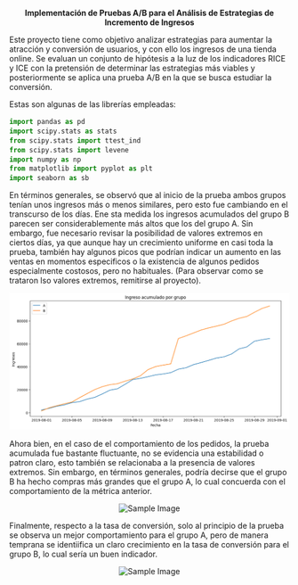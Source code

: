 <p align="center"><b>Implementación de Pruebas A/B para el Análisis de Estrategias de Incremento de Ingresos</b></p>

Este proyecto tiene como objetivo analizar estrategias para aumentar la atracción y conversión de usuarios, y con ello los ingresos de una tienda online. Se evaluan un conjunto de hipótesis a la luz de los indicadores RICE y ICE con la pretensión de determinar las estrategias más viables y posteriormente se aplica una prueba A/B en la que se busca estudiar la conversión.  

Estas son algunas de las librerías empleadas:

```python
import pandas as pd
import scipy.stats as stats
from scipy.stats import ttest_ind
from scipy.stats import levene
import numpy as np
from matplotlib import pyplot as plt
import seaborn as sb
```

En términos generales, se observó que al inicio de la prueba ambos grupos tenían unos ingresos más o menos similares, pero esto fue cambiando en el transcurso de los días. Ene sta medida los ingresos acumulados del grupo B parecen ser considerablemente más altos que los del grupo A. Sin embargo, fue necesario revisar la posibilidad de valores extremos en ciertos días, ya que aunque hay un crecimiento uniforme en casi toda la prueba, también hay algunos picos que podrían indicar un aumento en las ventas en momentos especificos o la existencia de algunos pedidos especialmente costosos, pero no habituales. (Para observar como se trataron lso valores extremos, remitirse al proyecto).  

<p align="center">
  <img src="https://github.com/Natcol05/Pruebas-A-B-para-Estrategias-de-Incremento-de-Ingresos/blob/0947d6f0c665ea53780a460417865e850fa2d240/graphics/Ingreso_Acumulado.png" alt="Sample Image">
</p>

Ahora bien, en el caso de el comportamiento de los pedidos, la prueba acumulada fue bastante fluctuante, no se evidencia una estabilidad o patron claro, esto también se relacionaba a la presencia de valores extremos. Sin embargo, en términos generales, podría decirse que el grupo B ha hecho compras más grandes que el grupo A, lo cual concuerda con el comportamiento de la métrica anterior.

<p align="center">
  <img src="https://github.com/Natcol05/Pruebas-A-B-para-Estrategias-de-Incremento-de-Ingresos/blob/9964b4cc6f752579e76f2117c19795667f88790a/graphics/Tama%C3%B1o%20promedio%20de%20pedido.png" alt="Sample Image">
</p>

Finalmente, respecto a la tasa de conversión, solo al principio de la prueba se observa un mejor comportamiento para el grupo A, pero de manera temprana se identiifica un claro crecimiento en la tasa de conversión para el grupo B, lo cual sería un buen indicador. 

<p align="center">
  <img src="https://github.com/Natcol05/Pruebas-A-B-para-Estrategias-de-Incremento-de-Ingresos/blob/6402a9f27b666cc2c20ba6507822c01572c8e7b9/graphics/Diferencia%20en%20tasas%20de%20conversi%C3%B3n.png" alt="Sample Image">
</p>

